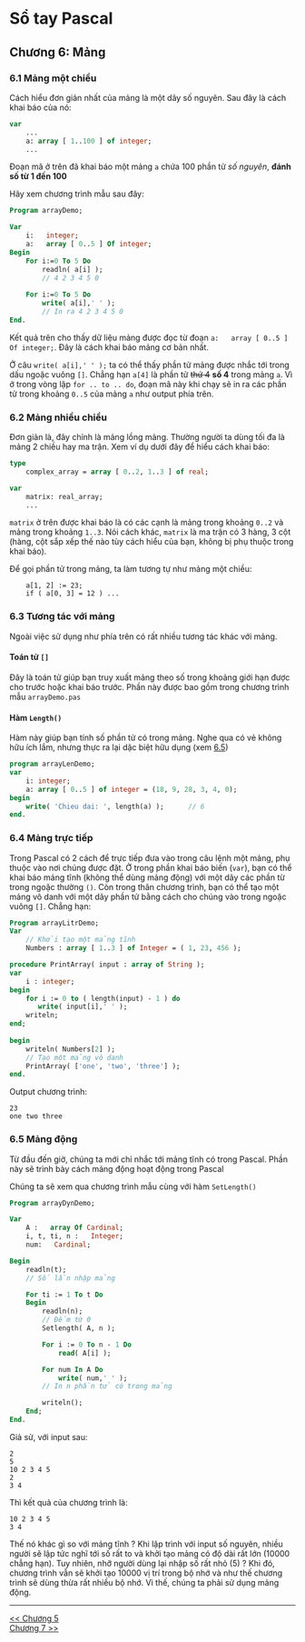 # Sổ tay Pascal

## Chương 6: Mảng

### 6.1 Mảng một chiều
Cách hiểu đơn giản nhất của mảng là một dãy số nguyên. Sau đây là cách khai báo của nó:
```pascal
var
    ...
    a: array [ 1..100 ] of integer;
    ...
```
Đoạn mã ở trên đã khai báo một mảng `a` chứa 100 phần tử _số nguyên_, **đánh số từ 1 đến 100**

Hãy xem chương trình mẫu sau đây:
```pascal
Program arrayDemo;

Var 
    i:   integer;
    a:   array [ 0..5 ] Of integer;
Begin
    For i:=0 To 5 Do
        readln( a[i] );
        // 4 2 3 4 5 0
        
    For i:=0 To 5 Do
        write( a[i],' ' );
        // In ra 4 2 3 4 5 0
End.
```
Kết quả trên cho thấy dữ liệu mảng được đọc từ đoạn `a:   array [ 0..5 ] Of integer;`. Đây là cách khai báo mảng cơ bản nhất.

Ở câu `write( a[i],' ' );` ta có thể thấy phần tử mảng được nhắc tới trong dấu ngoặc vuông `[]`. Chẳng hạn `a[4]` là phần tử ~~thứ 4~~ **số 4** trong mảng `a`.
Vì ở trong vòng lặp `for .. to .. do`, đoạn mã này khi chạy sẽ in ra các phần tử trong khoảng `0..5` của mảng `a` như output phía trên.

### 6.2 Mảng nhiều chiều
Đơn giản là, đây chính là mảng lồng mảng. Thường người ta dùng tối đa là mảng 2 chiều hay ma trận. Xem ví dụ dưới đây để hiểu cách khai báo:
```pascal
type
    complex_array = array [ 0..2, 1..3 ] of real;

var
    matrix: real_array;
    ...
```
`matrix` ở trên được khai báo là có các cạnh là mảng trong khoảng `0..2` và mảng trong khoảng `1..3`. Nói cách khác, `matrix` là ma trận có 3 hàng, 3 cột (hàng, cột sắp xếp thế nào tùy cách hiểu của bạn, không bị phụ thuộc trong khai báo).

Để gọi phần tử trong mảng, ta làm tương tự như mảng một chiều:
```
    a[1, 2] := 23;
    if ( a[0, 3] = 12 ) ...
```

### 6.3 Tương tác với mảng
Ngoài việc sử dụng như phía trên có rất nhiều tương tác khác với mảng.

#### Toán tử `[]`
Đây là toán tử giúp bạn truy xuất mảng theo số trong khoảng giới hạn được cho trước hoặc khai báo trước. Phần này được bao gồm trong chương trình mẫu `arrayDemo.pas`

#### Hàm `Length()`
Hàm này giúp bạn tính số phần tử có trong mảng. Nghe qua có vẻ không hữu ích lắm, nhưng thực ra lại dặc biệt hữu dụng (xem [6.5]())
```pascal
program arrayLenDemo;
var
    i: integer;
    a: array [ 0..5 ] of integer = (18, 9, 28, 3, 4, 0);
begin
    write( 'Chieu dai: ', length(a) );      // 6
end.
```

### 6.4 Mảng trực tiếp
Trong Pascal có 2 cách để trực tiếp đưa vào trong câu lệnh một mảng, phụ thuộc vào nơi chúng được đặt. Ở trong phần khai báo biến (`var`), bạn có thể khai báo mảng tĩnh (không thể dùng mảng động) với một dãy các phần từ trong ngoặc thường `()`. Còn trong thân chương trình, bạn có thể tạo một mảng vô danh với một dãy phần tử bằng cách cho chúng vào trong ngoặc vuông `[]`. Chẳng hạn:
```pascal
Program arrayLitrDemo;
Var
    // Khởi tạo một mảng tĩnh
    Numbers : array [ 1..3 ] of Integer = ( 1, 23, 456 );

procedure PrintArray( input : array of String );
var 
    i : integer;
begin
    for i := 0 to ( length(input) - 1 ) do
       write( input[i],' ' );
    writeln;
end;
 
begin
    writeln( Numbers[2] );
    // Tạo một mảng vô danh
    PrintArray( ['one', 'two', 'three'] );
end.
```
Output chương trình:
```
23
one two three 
```

### 6.5 Mảng động
Từ đầu đến giờ, chúng ta mới chỉ nhắc tới mảng tĩnh có trong Pascal. Phần này sẽ trình bày cách mảng động hoạt động trong Pascal

Chúng ta sẽ xem qua chương trình mẫu cùng với hàm `SetLength()`
```pascal
Program arrayDynDemo;

Var 
    A :   array Of Cardinal;
    i, t, ti, n :   Integer;
    num:   Cardinal;

Begin
    readln(t);
    // Số lần nhập mảng

    For ti := 1 To t Do
    Begin
        readln(n);
        // Đếm từ 0
        Setlength( A, n );

        For i := 0 To n - 1 Do
            read( A[i] );

        For num In A Do
            write( num,' ' );
        // In n phần tử có trong mảng

        writeln();
    End;
End.

```

Giả sử, với input sau:
```
2
5
10 2 3 4 5
2
3 4
```

Thì kết quả của chương trình là:
```
10 2 3 4 5
3 4
```

Thế nó khác gì so với mảng tĩnh ? Khi lập trình với input số nguyên, nhiều người sẽ lập tức nghĩ tới số rất to và khởi tạo mảng có độ dài rất lớn (10000 chẳng hạn). Tuy nhiên, nhỡ người dùng lại nhập số rất nhỏ (5) ? Khi đó, chương trình vẫn sẽ khởi tạo 10000 vị trí trong bộ nhớ và như thế chương trình sẽ dùng thừa rất nhiều bộ nhớ. Vì thế, chúng ta phải sử dụng mảng động.
- - -
[<< Chương 5](chapter05.md)  
[Chương 7 >>](chapter07.md)
